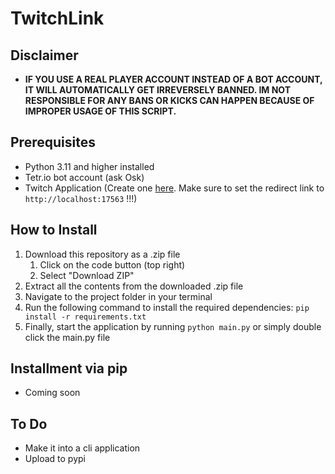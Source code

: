 # TwitchLink

## Disclaimer
- **IF YOU USE A REAL PLAYER ACCOUNT INSTEAD OF A BOT ACCOUNT, IT WILL AUTOMATICALLY GET IRREVERSELY BANNED. IM NOT RESPONSIBLE FOR ANY BANS OR KICKS CAN HAPPEN BECAUSE OF IMPROPER USAGE OF THIS SCRIPT.**

## Prerequisites
- Python 3.11 and higher installed
- Tetr.io bot account (ask Osk)
- Twitch Application (Create one [here](https://dev.twitch.tv/console/apps/create). Make sure to set the redirect link to `http://localhost:17563` !!!)

## How to Install
1. Download this repository as a .zip file
   1. Click on the code button (top right)
   2. Select "Download ZIP"
2. Extract all the contents from the downloaded .zip file
3. Navigate to the project folder in your terminal
4. Run the following command to install the required dependencies: `pip install -r requirements.txt`
5. Finally, start the application by running `python main.py` or simply double click the main.py file

## Installment via pip
- Coming soon

## To Do
- Make it into a cli application
- Upload to pypi
